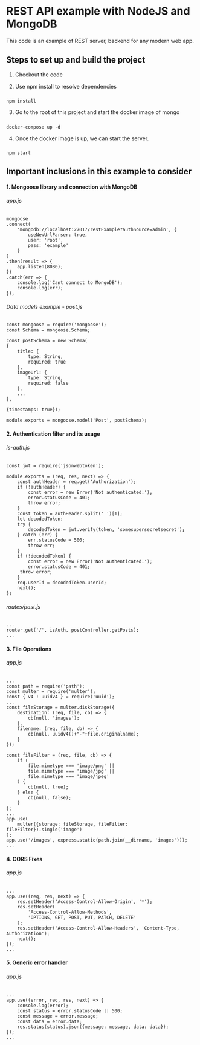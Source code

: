 # REST API example with NodeJS and MongoDB

This code is an example of REST server, backend for any modern web app.

## Steps to set up and build the project

1. Checkout the code

2. Use npm install to resolve dependencies

  #####
    npm install

3. Go to the root of this project and start the docker image of mongo

  #####
    docker-compose up -d

4. Once the docker image is up, we can start the server.

  #####
    npm start

## Important inclusions in this example to consider

#### 1. Mongoose library and connection with MongoDB

  ###### app.js

    mongoose
    .connect(
        'mongodb://localhost:27017/restExample?authSource=admin', {
            useNewUrlParser: true,
            user: 'root',
            pass: 'example'
        }
    )
    .then(result => {
        app.listen(8080);
    })
    .catch(err => {
        console.log('Cant connect to MongoDB');
        console.log(err);
    });

  ###### Data models example - post.js
    const mongoose = require('mongoose');
    const Schema = mongoose.Schema;

    const postSchema = new Schema(
    {
        title: {
            type: String,
            required: true
        },
        imageUrl: {
            type: String,
            required: false
        },
        ...
    },
    
    {timestamps: true});

    module.exports = mongoose.model('Post', postSchema);

#### 2. Authentication filter and its usage
  ###### is-auth.js
    const jwt = require('jsonwebtoken');

    module.exports = (req, res, next) => {
        const authHeader = req.get('Authorization');
        if (!authHeader) {
            const error = new Error('Not authenticated.');
            error.statusCode = 401;
            throw error;
        }
        const token = authHeader.split(' ')[1];
        let decodedToken;
        try {
            decodedToken = jwt.verify(token, 'somesupersecretsecret');
        } catch (err) {
            err.statusCode = 500;
            throw err;
        }   
        if (!decodedToken) {
            const error = new Error('Not authenticated.');
            error.statusCode = 401;
         throw error;
        }
        req.userId = decodedToken.userId;
        next();
    };

  ###### routes/post.js
    ...
    router.get('/', isAuth, postController.getPosts);
    ...

#### 3. File Operations 
  ###### app.js
    ...
    const path = require('path');
    const multer = require('multer');
    const { v4 : uuidv4 } = require('uuid');
    ...
    const fileStorage = multer.diskStorage({
        destination: (req, file, cb) => {
            cb(null, 'images');
        },
        filename: (req, file, cb) => {
            cb(null, uuidv4()+"-"+file.originalname);
        }
    });

    const fileFilter = (req, file, cb) => {
        if (
            file.mimetype === 'image/png' ||
            file.mimetype === 'image/jpg' ||
            file.mimetype === 'image/jpeg'
        ) {
            cb(null, true);
        } else {
            cb(null, false);
        }
    };
    ...
    app.use(
        multer({storage: fileStorage, fileFilter: fileFilter}).single('image')
    );
    app.use('/images', express.static(path.join(__dirname, 'images')));
    ...


#### 4. CORS Fixes 
  ###### app.js 
    ...
    app.use((req, res, next) => {
        res.setHeader('Access-Control-Allow-Origin', '*');
        res.setHeader(
            'Access-Control-Allow-Methods',
            'OPTIONS, GET, POST, PUT, PATCH, DELETE'
        );
        res.setHeader('Access-Control-Allow-Headers', 'Content-Type, Authorization');
        next();
    });
    ...

#### 5. Generic error handler
  ###### app.js
    ...
    app.use((error, req, res, next) => {
        console.log(error);
        const status = error.statusCode || 500;
        const message = error.message;
        const data = error.data;
        res.status(status).json({message: message, data: data});
    });
    ...
